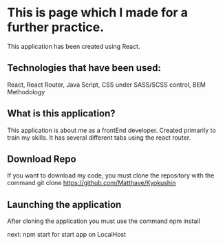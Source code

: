 # This is page which I made for a further practice.
This application has been created using React.

## Technologies that have been used:
React,
React Router,
Java Script,
CSS under SASS/SCSS control,
BEM Methodology

## What is this application?
This application is about me as a frontEnd developer.
Created primarily to train my skills.
It has several different tabs using the react router.

## Download Repo
If you want to download my code,
you must clone the repository with the command git clone https://github.com/Matthave/Kyokushin

## Launching the application
After cloning the application you must use the command 
npm install

next: 
npm start
for start app on LocalHost
